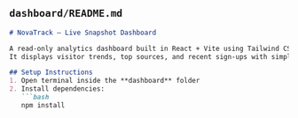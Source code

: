 ## `dashboard/README.md`
```md
# NovaTrack – Live Snapshot Dashboard

A read-only analytics dashboard built in React + Vite using Tailwind CSS and Recharts.  
It displays visitor trends, top sources, and recent sign-ups with simple filter options.

## Setup Instructions
1. Open terminal inside the **dashboard** folder  
2. Install dependencies:
   ```bash
   npm install
